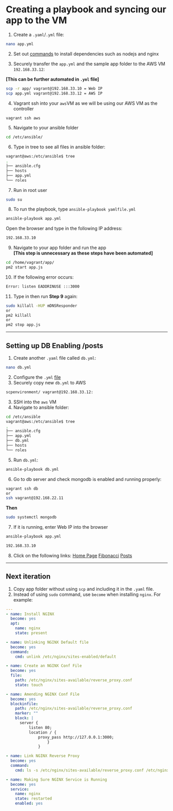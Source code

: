 # Creating a playbook and syncing our app to the VM

1. Create a `.yaml`/`.yml` file:
```bash
nano app.yml
```

2. Set out [commands](playbook.yml) to install dependencies such as nodejs and nginx 

3. Securely transfer the `app.yml` and the sample app folder to the AWS VM `192.168.33.12`:

**[This can be further automated in `.yml` file]**

```bash
scp -r app/ vagrant@192.168.33.10 = Web IP
scp app.yml vagrant@192.168.33.12 = AWS IP
```

4. Vagrant ssh into your `aws`VM as we will be using our AWS VM as the controller
```bash
vagrant ssh aws
```

5. Navigate to your ansible folder
```bash
cd /etc/ansible/
```

6. Type in tree to see all files in ansible folder:
```bash
vagrant@aws:/etc/ansible$ tree
.
├── ansible.cfg
├── hosts
├── app.yml
└── roles
```

7. Run in root user
```bash
sudo su
```

8. To run the playbook, type `ansible-playbook yamlfile.yml`
```bash
ansible-playbook app.yml
```

Open the browser and type in the following IP address:
```bash
192.168.33.10
```

9. Navigate to your app folder and run the app\
**[This step is unnecessary as these steps have been automated]**
```bash
cd /home/vagrant/app/
pm2 start app.js
```

10. If the following error occurs:
```bash
Error: listen EADDRINUSE :::3000
```

11. Type in then run **Step 9** again:
```bash
sudo killall -HUP mDNSResponder
or 
pm2 killall
or
pm2 stop app.js
```
---

## Setting up DB Enabling /posts 
1. Create another `.yaml` file called `db.yml`:
```bash
nano db.yml
```
2. Configure the `.yml` [file](db.yml)
3. Securely copy new `db.yml` to AWS

```bash
scpenvironment/ vagrant@192.168.33.12:
```

3. SSH into the `aws` VM
4. Navigate to ansible folder:
```bash
cd /etc/ansible
vagrant@aws:/etc/ansible$ tree
.
├── ansible.cfg
├── app.yml
├── db.yml
├── hosts
└── roles
```
5. Run `db.yml`:
```bash
ansible-playbook db.yml
```

6. Go to db server and check mongodb is enabled and running properly:
```bash
vagrant ssh db
or 
ssh vagrant@192.168.22.11
```
**Then**
```bash
sudo systemctl mongodb
```

7. If it is running, enter Web IP into the browser
```bash
ansible-playbook app.yml
```
```bash
192.168.33.10
```
8. Click on the following links:
[Home Page](http://192.168.33.10)
[Fibonacci](http://192.168.33.10/fibonacci/10)
[Posts](http://192.168.33.10/posts)


---

## Next iteration
1. Copy app folder without using `scp` and including it in the `.yaml` file.
2. Instead of using `sudo` command, use `become` when installing `nginx`. For example:
```yaml
---
- name: Install NGINX 
  become: yes
  apt: 
    name: nginx
    state: present

- name: Unlinking NGINX Default file
  become: yes
  command:
    cmd: unlink /etc/nginx/sites-enabled/default

- name: Create an NGINX Conf File
  become: yes
  file:
    path: /etc/nginx/sites-available/reverse_proxy.conf
    state: touch

- name: Amending NGINX Conf File
  become: yes
  blockinfile:
    path: /etc/nginx/sites-available/reverse_proxy.conf
    marker: ""
    block: |
      server {
          listen 80;
          location / {
              proxy_pass http://127.0.0.1:3000;
                  }
              }

- name: Link NGINX Reverse Proxy
  become: yes
  command:
    cmd: ls -s /etc/nginx/sites-available/reverse_proxy.conf /etc/nginx/sites-enabled/reverse_proxy.conf

- name: Making Sure NGINX Service is Running
  become: yes
  service:
    name: nginx
    state: restarted
    enabled: yes
```
